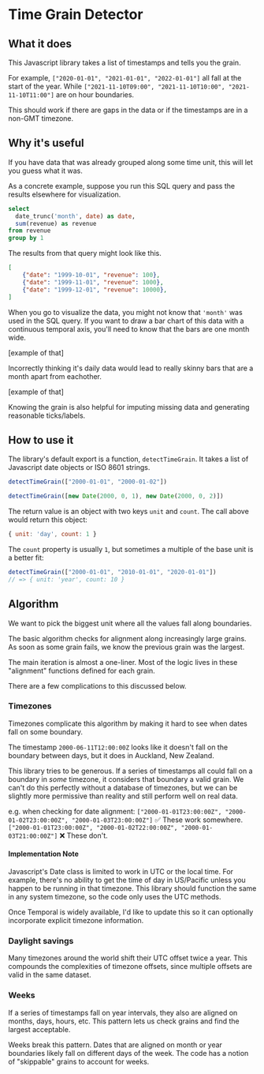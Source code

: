 # Time Grain Detector

## What it does

This Javascript library takes a list of timestamps and tells you the grain.

For example, `["2020-01-01", "2021-01-01", "2022-01-01"]` all fall at the start of the year.
While `["2021-11-10T09:00", "2021-11-10T10:00", "2021-11-10T11:00"]` are on hour boundaries.

This should work if there are gaps in the data or if the timestamps are in a non-GMT timezone.

## Why it's useful

If you have data that was already grouped along some time unit, this will let you guess what it was. 

As a concrete example, suppose you run this SQL query and pass the results elsewhere for visualization.

```sql
select
  date_trunc('month', date) as date,
  sum(revenue) as revenue
from revenue
group by 1
```

The results from that query might look like this.

```json
[
    {"date": "1999-10-01", "revenue": 100},
    {"date": "1999-11-01", "revenue": 1000},
    {"date": "1999-12-01", "revenue": 10000},
]
```

When you go to visualize the data, you might not know that `'month'` was used in the SQL query.
If you want to draw a bar chart of this data with a continuous temporal axis,
you'll need to know that the bars are one month wide.

[example of that]

Incorrectly thinking it's daily data would lead to really skinny bars that are a month apart from eachother.

[example of that]

Knowing the grain is also helpful for imputing missing data and generating reasonable ticks/labels.

## How to use it

The library's default export is a function, `detectTimeGrain`.
It takes a list of Javascript date objects or ISO 8601 strings.

```js
detectTimeGrain(["2000-01-01", "2000-01-02"])
```

```js
detectTimeGrain([new Date(2000, 0, 1), new Date(2000, 0, 2)])
```

The return value is an object with two keys `unit` and `count`.
The call above would return this object:
```js
{ unit: 'day', count: 1 }
```

The `count` property is usually `1`, but sometimes a multiple of the base unit is a better fit:

```js
detectTimeGrain(["2000-01-01", "2010-01-01", "2020-01-01"])
// => { unit: 'year', count: 10 }
```

## Algorithm

We want to pick the biggest unit where all the values fall along boundaries.

The basic algorithm checks for alignment along increasingly large grains.
As soon as some grain fails, we know the previous grain was the largest.

The main iteration is almost a one-liner. Most of the logic lives in these "alignment" functions defined for each grain.

There are a few complications to this discussed below.

### Timezones
 
Timezones complicate this algorithm by making it hard to see when dates fall on some boundary.

The timestamp `2000-06-11T12:00:00Z` looks like it doesn't fall on the boundary between days, but it does in Auckland, New Zealand.

This library tries to be generous. If a series of timestamps all could fall on a boundary in _some_ timezone, it considers that boundary a valid grain. We can't do this perfectly without a database of timezones, but we can be slightly more permissive than reality and still perform well on real data.

e.g. when checking for date alignment:
`["2000-01-01T23:00:00Z", "2000-01-02T23:00:00Z", "2000-01-03T23:00:00Z"]` ✅ These work somewhere.
`["2000-01-01T23:00:00Z", "2000-01-02T22:00:00Z", "2000-01-03T21:00:00Z"]` ❌ These don't.

#### Implementation Note

Javascript's Date class is limited to work in UTC or the local time.
For example, there's no ability to get the time of day in US/Pacific unless you happen to be running in that timezone.
This library should function the same in any system timezone, so the code only uses the UTC methods.

Once Temporal is widely available, I'd like to update this so it can optionally incorporate explicit timezone information.

### Daylight savings

Many timezones around the world shift their UTC offset twice a year.
This compounds the complexities of timezone offsets, since multiple offsets are valid in the same dataset.

### Weeks

If a series of timestamps fall on year intervals, they also are aligned on months, days, hours, etc.
This pattern lets us check grains and find the largest acceptable. 

Weeks break this pattern. Dates that are aligned on month or year boundaries likely fall on different days of the week. The code has a notion of "skippable" grains to account for weeks.
